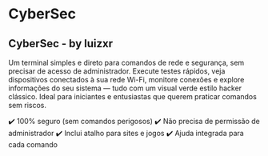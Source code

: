 # CyberSec

CyberSec - by luizxr
---
Um terminal simples e direto para comandos de rede e segurança, sem precisar de acesso de administrador.
Execute testes rápidos, veja dispositivos conectados à sua rede Wi-Fi, monitore conexões e explore informações do seu sistema — tudo com um visual verde estilo hacker clássico.
Ideal para iniciantes e entusiastas que querem praticar comandos sem riscos.

✔️ 100% seguro (sem comandos perigosos)
✔️ Não precisa de permissão de administrador
✔️ Inclui atalho para sites e jogos
✔️ Ajuda integrada para cada comando
